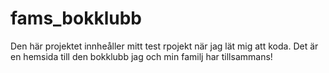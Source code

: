 # fams_bokklubb

Den här projektet innheåller mitt test rpojekt när jag lät mig att koda. Det är en hemsida till den bokklubb jag och min familj har tillsammans!

